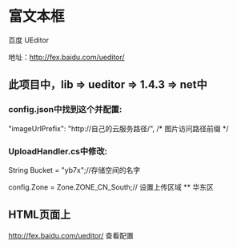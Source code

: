 # 富文本框

百度 UEditor

地址：http://fex.baidu.com/ueditor/

## 此项目中，lib => ueditor => 1.4.3 => net中

### config.json中找到这个并配置:

"imageUrlPrefix": "http://自己的云服务路径/", /* 图片访问路径前缀 */

### UploadHandler.cs中修改:

String Bucket = "yb7x";//存储空间的名字

config.Zone = Zone.ZONE_CN_South;// 设置上传区域 ** 华东区

## HTML页面上

http://fex.baidu.com/ueditor/ 查看配置
